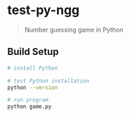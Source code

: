 # test-py-ngg

> Number guessing game in Python

## Build Setup

``` bash
# install Python

# test Python installation
python --version

# run program
python game.py
```
